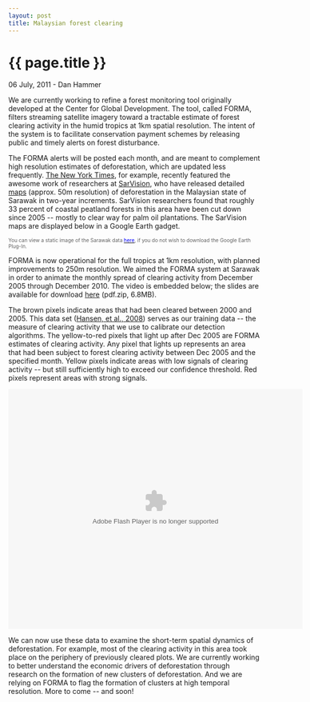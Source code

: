 ```yaml
---
layout: post
title: Malaysian forest clearing
---
```


{{ page.title }}
================

<p class="meta">06 July, 2011 - Dan Hammer</p>

We are currently working to refine a forest monitoring tool originally
developed at the Center for Global Development.  The tool, called
FORMA, filters streaming satellite imagery toward a tractable estimate
of forest clearing activity in the humid tropics at 1km spatial
resolution.  The intent of the system is to facilitate conservation
payment schemes by releasing public and timely alerts on forest
disturbance.  

The FORMA alerts will be posted each month, and are meant to
complement high resolution estimates of deforestation, which are
updated less frequently.  [The New York Times](http://goo.gl/kq286),
for example, recently featured the awesome work of researchers at
[SarVision](http://www.sarvision.nl/), who have released detailed
[maps](http://goo.gl/yQfQQ) (approx. 50m resolution) of deforestation
in the Malaysian state of Sarawak in two-year increments.  SarVision
researchers found that roughly 33 percent of coastal peatland forests
in this area have been cut down since 2005 -- mostly to clear way for
palm oil plantations.  The SarVision maps are displayed below in a
Google Earth gadget.
 
<font color="#606060" size="1">You can view a static image of the
Sarawak data [<font
color="0000FF">here</font>](http://dl.dropbox.com/u/5365589/sarawak-sarvision.png),
if you do not wish to download the Google Earth Plug-In.</font>
<script src="http://www.gmodules.com/ig/ifr?url=http://code.google.com/apis/kml/embed/embedkmlgadget.xml&amp;up_kml_url=http%3A%2F%2Fdl.dropbox.com%2Fu%2F5365589%2Fkml%2Ftmp.kml&amp;up_view_mode=earth&amp;up_earth_2d_fallback=0&amp;up_earth_fly_from_space=1&amp;up_earth_show_nav_controls=1&amp;up_earth_show_buildings=0&amp;up_earth_show_terrain=1&amp;up_earth_show_roads=1&amp;up_earth_show_borders=1&amp;up_earth_sphere=earth&amp;up_maps_zoom_out=0&amp;up_maps_default_type=satellite&amp;synd=open&amp;w=579&amp;h=400&amp;title=&amp;border=%23ffffff%7C3px%2C1px+solid+%23999999&amp;output=js"></script>

FORMA is now operational for the full tropics at 1km resolution, with
planned improvements to 250m resolution.  We aimed the FORMA system at
Sarawak in order to animate the monthly spread of clearing activity
from December 2005 through December 2010.  The video is embedded
below; the slides are available for download
[here](http://dl.dropbox.com/u/5365589/sarawak.pdf.zip) (pdf.zip,
6.8MB).  

The brown pixels indicate areas that had been cleared between 2000 and
2005.  This data set ([Hansen, et al., 2008](http://goo.gl/HqvCW)) serves as
our training data -- the measure of clearing activity that we use to
calibrate our detection algorithms.  The yellow-to-red pixels that
light up after Dec 2005 are FORMA estimates of clearing
activity.  Any pixel that lights up represents an area that had been
subject to forest clearing activity between Dec 2005 and the specified
month.  Yellow pixels indicate areas with low signals of clearing
activity -- but still sufficiently high to exceed our confidence
threshold.  Red pixels represent areas with strong signals.  

<object width="589" height="480" id="player"><param name="movie" value="http://www.authorstream.com/player.swf?n=1&c=#dfdfdf&r=0&l=0&p=939657_634376360139997500&pt=3" /><param name="allowfullscreen" value="true" /><param name="allowScriptAccess" value="always"/><embed src="http://www.authorstream.com/player.swf?n=1&c=#dfdfdf&r=0&l=0&p=939657_634376360139997500&pt=3" type="application/x-shockwave-flash" allowscriptaccess="always" allowfullscreen="true" width="589" height="480"></embed></object>

We can now use these data to examine the short-term spatial dynamics
of deforestation.  For example, most of the clearing activity in this
area took place on the periphery of previously cleared plots.  We are
currently working to better understand the economic drivers of
deforestation through research on the formation of new clusters of
deforestation.  And we are relying on FORMA to flag the formation of
clusters at high temporal resolution.  More to come -- and soon!

